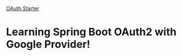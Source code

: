 [OAuth Starter](https://user-images.githubusercontent.com/51282340/232512610-322f2915-bfc9-4630-bcbf-0e0acf72a108.png)

# Learning Spring Boot OAuth2 with Google Provider!

